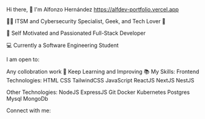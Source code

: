 Hi there, 👋
I'm Alfonzo Hernández
https://alfdev-portfolio.vercel.app

👨‍💻 ITSM and Cybersecurity Specialist, Geek, and Tech Lover 🤖

🚀 Self Motivated and Passionated Full-Stack Developer

💻 Currently a Software Engineering Student

I am open to:

Any collobration work 🤝
Keep Learning and Improving 📚
My Skills:
Frontend Technologies:
HTML  CSS  TailwindCSS  JavaScript  ReactJS  NextJS NestJS 

Other Technologies:
NodeJS  ExpressJS  Git  Docker  Kubernetes  Postgres  Mysql  MongoDb 

Connect with me:
  
